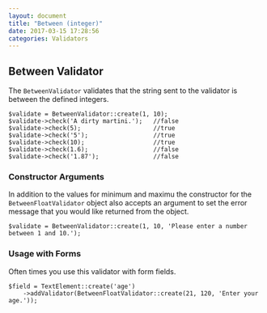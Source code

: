 ```yaml
---
layout: document
title: "Between (integer)"
date: 2017-03-15 17:28:56
categories: Validators
---
```


## Between Validator

The `BetweenValidator` validates that the string sent to the validator is between
the defined integers.

```php?start_inline=1
$validate = BetweenValidator::create(1, 10);
$validate->check('A dirty martini.');   //false
$validate->check(5);                    //true
$validate->check('5');                  //true
$validate->check(10);                   //true
$validate->check(1.6);                  //false
$validate->check('1.87');               //false
```

### Constructor Arguments

In addition to the values for minimum and maximu the constructor for the `BetweenFloatValidator` 
object also accepts an argument to set the error message that you would like returned 
from the object.

```php?start_inline=1
$validate = BetweenValidator::create(1, 10, 'Please enter a number between 1 and 10.');
```

### Usage with Forms

Often times you use this validator with form fields.

```php?start_inline=1
$field = TextElement::create('age')
    ->addValidator(BetweenFloatValidator::create(21, 120, 'Enter your age.'));
```